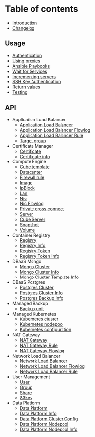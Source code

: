 # Table of contents

* [Introduction](README.md)
* [Changelog](changelog.md)

## Usage

* [Authentication](usage/authentication.md)
* [Using proxies](usage/http_proxy.md)
* [Ansible Playbooks](usage/ansibleplaybooks.md)
* [Wait for Services](usage/waitforservices.md)
* [Incrementing servers](usage/incrementingservers.md)
* [SSH Key Authentication](usage/sshkeyauthentication.md)
* [Return values](usage/returnvalues.md)
* [Testing](usage/testing.md)

## API

* Application Load Balancer
    * [Application Load Balancer](api/applicationloadbalancer/application_load_balancer.md)
    * [Application Load Balancer Flowlog](api/applicationloadbalancer/application_load_balancer_flowlog.md)
    * [Application Load Balancer Rule](api/applicationloadbalancer/application_load_balancer_rule.md)
    * [Target group](api/applicationloadbalancer/target_group.md)
* Certificate Manager
    * [Certificate](api/certificate/certificate.md)
    * [Certificate info](api/certificate/certificate_info.md)
* Compute Engine
    * [Cube template](api/compute-engine/cube_template.md)
    * [Datacenter](api/compute-engine/datacenter.md)
    * [Firewall rule](api/compute-engine/firewall_rule.md)
    * [Image](api/compute-engine/image.md)
    * [IpBlock](api/compute-engine/ipblock.md)
    * [Lan](api/compute-engine/lan.md)
    * [Nic](api/compute-engine/nic.md)
    * [Nic Flowlog](api/compute-engine/nic_flowlog.md)
    * [Private cross connect](api/compute-engine/pcc.md)
    * [Server](api/compute-engine/server.md)
    * [Cube Server](api/compute-engine/cube_server.md)
    * [Snapshot](api/compute-engine/snapshot.md)
    * [Volume](api/compute-engine/volume.md)
* Container Registry
    * [Registry](api/container-registry/registry.md)
    * [Registry Info](api/container-registry/registry_info.md)
    * [Registry Token](api/container-registry/registry_token.md)
    * [Registry Token Info](api/container-registry/registry_token_info.md)
* DBaaS Mongo
    * [Mongo Cluster](api/dbaas-mongo/mongo_cluster.md)
    * [Mongo Cluster Info](api/dbaas-mongo/mongo_cluster_info.md)
    * [Mongo Cluster Template Info](api/dbaas-mongo/mongo_cluster_template_info.md)
* DBaaS Postgres
    * [Postgres Cluster](api/dbaas-postgres/postgres_cluster.md)
    * [Postgres Cluster Info](api/dbaas-postgres/postgres_cluster_info.md)
    * [Postgres Backup Info](api/dbaas-postgres/postgres_backup_info.md)
* Managed Backup
    * [Backup unit](api/managed-backup/backupunit.md)
* Managed Kubernetes
    * [Kubernetes cluster](api/managed-kubernetes/k8scluster.md)
    * [Kubernetes nodepool](api/managed-kubernetes/k8snodepool.md)
    * [Kubernetes configuration](api/managed-kubernetes/k8sconfig.md)
* NAT Gateway
    * [NAT Gateway](api/natgateway/nat_gateway.md)
    * [NAT Gateway Rule](api/natgateway/nat_gateway_rule.md)
    * [NAT Gateway Flowlog](api/natgateway/nat_gateway_flowlog.md)
* Network Load Balancer
    * [Network Load Balancer](api/networkloadbalancer/network_load_balancer.md)
    * [Network Load Balancer Flowlog](api/networkloadbalancer/network_load_balancer_flowlog.md)
    * [Network Load Balancer Rule](api/networkloadbalancer/network_load_balancer_rule.md)
* User Management
    * [User](api/user-management/user.md)
    * [Group](api/user-management/group.md)
    * [Share](api/user-management/share.md)
    * [S3key](api/user-management/s3key.md)
* Data Platform
  * [Data Platform](api/dataplatform/dataplatform_cluster.md)
  * [Data Platform Info](api/dataplatform/dataplatform_cluster_info.md)
  * [Data Platform Cluster Config](api/dataplatform/dataplatform_cluster_config.md)
  * [Data Platform Nodepool](api/dataplatform/dataplatform_nodepool.md)
  * [Data Platform Nodepool Info](api/dataplatform/dataplatform_nodepool_info.md)